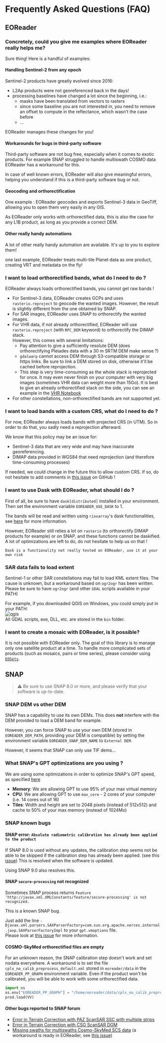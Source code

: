 # Frequently Asked Questions (FAQ)

## EOReader

### Concretely, could you give me examples where EOReader really helps me?

Sure thing! Here is a handful of examples:

#### Handling Sentinel-2 from any epoch

Sentinel-2 products have greatly evolved since 2016:
- L2Ap products were not georeferenced back in the days!
- processing baselines have changed a lot since the beginning, i.e.:
  - masks have been translated from vectors to rasters
  - since some baseline you are not interested in, you need to remove an offset to compute in the reflectance, which wasn't the case before
  - ...

EOReader manages these changes for you!

#### Workarounds for bugs in third-party software

Third-party software are not bug free, especially when it comes to exotic products.
For example SNAP struggled to handle multiswath COSMO data
EOReader has a workaround for this.

In case of well known errors, EOReader will also give meaningful errors, helping you understand if this is a third-party software bug or not.

#### Geocoding and orthorectification

One example : EOReader geocodes and exports Sentinel-3 data in GeoTiff, allowing you to open them very easily in any GIS.

As EOReader only works with orthorectified data, this is also the case for any L1B product, as long as you provide a correct DEM.

#### Other really handy automations

A lot of other really handy automation are available. It's up to you to explore them!

one last example, EOReader treats multi-tile Planet data as one product, creating VRT and metadata on the fly!

### I want to load orthorectified bands, what do I need to do ?

EOReader always loads orthorectified bands, you cannot get raw bands !

- For Sentinel-3 data, EOReader creates GCPs and uses `rasterio.reproject` to geocode the wanted images. However, the result is slightly different from the one obtained by SNAP.
- For SAR images, EOReader uses SNAP to orthorectify the wanted images.
- For VHR data, if not already orthorectified, EOReader will use `rasterio.reproject` (with `RPC_DEM` keyword) to orthorectify the DIMAP stack.  
  However, this comes with several limitations:
    - Pay attention to give a sufficiently resolute DEM (does orthorectifying Pleiades data with a 30 m SRTM DEM make sense ?)
    - `gdalwarp` cannot access DEM through S3-compatible storage or https links. Be sure to link a DEM stored on disk, otherwise it'll be cached before reprojection.
    - This step is very time-consuming as the whole stack is reprojected for once. It may even never finish on your computer with very big images (sometimes VHR data can weight more than 15Go). It is best to give an already orthorectified stack on
      the side, you can see an example in the [VHR Notebook](https://eoreader.readthedocs.io/latest/notebooks/VHR.html)
- For other constellations, non-orthorectified bands are not supported yet.

### I want to load bands with a custom CRS, what do I need to do ?

For now, EOReader always loads bands with projected CRS (in UTM). 
So in order to do that, you sadly need a reprojection afterward.

We know that this policy may be an issue for:

- Sentinel-3 data that are very wide and may have inaccurate georeferencing.
- DIMAP data provided in WGS84 that need reprojection (and therefore time-consuming processes)

If needed, we could change in the future this to allow custom CRS. 
If so, do not hesitate to add comments in [this issue](https://github.com/sertit/eoreader/issues/5) on GitHub !

### I want to use Dask with EOReader, what should I do ?

First of all, be sure to have `dask[distributed]` installed in your environment. Then set the environment variable `EOREADER_USE_DASK` to 1.

The bands will be read and written using `rioxarray`'s dask functionalities, see [here](https://corteva.github.io/rioxarray/stable/examples/dask_read_write.html) for more information.

However, EOReader still relies a lot on `rasterio` (to orthorectify DIMAP products for example) or on SNAP, and these functions cannot be daskified. A lot of optimizations are left to do, do not hesitate to help us on that !

```{warning}
Dask is a functionality not really tested on EOReader, use it at your own risk
```

### SAR data fails to load extent

Sentinel-1 or other SAR constellations may fail to load KML extent files.
The cause is unknown, but a workaround based on `ogr2ogr` has been written.
Please be sure to have `ogr2ogr` (and other `GDAL` scripts available in your PATH)

For example, if you downloaded QGIS on Windows, you could simply put in your PATH:  
![qgis](https://zupimages.net/up/23/13/njvv.png)  
All GDAL scripts, exe, DLL, etc. are stored in the `bin` folder.

### I want to create a mosaic with EOReader, is it possible?

It is not possible with EOReader only. 
The goal of this library is to manage only one satellite product at a time. 
To handle more complicated sets of products (such as mosaics, pairs or time series), please consider using [`EOSets`](https://github.com/sertit/eosets).


## SNAP

> ⚠ Be sure to use SNAP 8.0 or more, and please verify that your software is up-to-date.

### SNAP DEM vs other DEM

SNAP has a capability to use its own DEMs. This does **not** interfere with the DEM provided to load a DEM band for example.

However, you can force SNAP to use your own DEM (stored in `EOREADER_DEM_PATH`, providing your DEM is compatible)
by setting the environment variable `EOREADER_SNAP_DEM_NAME` to `External DEM`.

However, it seems that SNAP can only use TIF dems... 

### What SNAP's GPT optimizations are you using ?

We are using some optimizations in order to optimize SNAP's GPT speed, as specified [here](https://sertit-utils.readthedocs.io/en/stable/api/sertit.snap.get_gpt_cli.html#sertit.snap.get_gpt_cli)

- **Memory**: We are allowing GPT to use 95% of your max virtual memory
- **CPU**: We are allowing GPT to use `max_core` - 2 cores of your computer (i.e. 14 cores out of 16)
- **Tiles**: Width and height are set to 2048 pixels (instead of 512x512) and cache to 50% of your max memory (instead of 1024Mo)

### SNAP known bugs

#### SNAP error: `Absolute radiometric calibration has already been applied to the product`

If SNAP 8.0 is used without any updates, the calibration step seems not be able to be skipped if the calibration step has already been applied. (see this [issue](https://github.com/sertit/eoreader/issues/42))
This is resolved when the software is updated.

Using SNAP 9.0 also resolves this.

#### SNAP `secure-processing` not recognized
Sometimes SNAP process returns `Feature 'http://javax.xml.XMLConstants/feature/secure-processing' is not recognized.`

This is a known SNAP bug.  

Just add the line `-Djavax.xml.parsers.SAXParserFactory=com.sun.org.apache.xerces.internal.jaxp.SAXParserFactoryImpl` to your `gpt.vmoptions` file.  
Please look at [this issue](https://forum.step.esa.int/t/xmlfactory-error-using-snap-8/26566) for more information.

#### COSMO-SkyMed orthorectified files are empty

For an unknown reason, the SNAP calibration step doesn't work and set nodata everywhere.
A workaround is to set the file `cplx_no_calib_preprocess_default.xml` stored in `eoreader/data` in the `EOREADER_PP_GRAPH` environment variable.
Even if the product won't be calibrated, you will be able to work with some orthorectified data.

```python
import os
os.env["EOREADER_PP_GRAPH"] = "/home/eoreader/data/cplx_no_calib_preprocess_default.xml"
prod.load(VV)
```

#### Other bugs reported to SNAP forum

- [Error in Terrain Correction with PAZ ScanSAR SSC with multiple strips](https://forum.step.esa.int/t/error-in-terrain-correction-with-paz-scansar-ssc-with-multiple-strips/41259)
- [Error in Terrain Correction with CSG ScanSAR DGM](https://forum.step.esa.int/t/error-in-terrain-correction-with-csg-scansar-dgm/41261)
- [Missing swaths for multiswaths Cosmo-SkyMed SCS data](https://forum.step.esa.int/t/missing-swaths-for-multiswaths-cosmo-skymed-scs-data/38672) (a workaround is ready in EOReader, see [this issue](https://github.com/sertit/eoreader/issues/78))